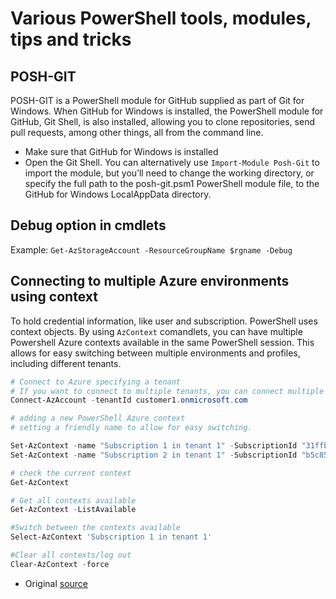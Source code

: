 # Various PowerShell tools, modules, tips and tricks

## POSH-GIT

POSH-GIT is a PowerShell module for GitHub supplied as part of Git for Windows. When GitHub for Windows is installed, the PowerShell module for GitHub, Git Shell, is also installed, allowing you to clone repositories, send pull requests, among other things, all from the command line.

- Make sure that GitHub for Windows is installed
- Open the Git Shell. You can alternatively use `Import-Module Posh-Git` to import the module, but you’ll need to change the working directory, or specify the full path to the posh-git.psm1 PowerShell module file, to the GitHub for Windows LocalAppData directory.

## Debug option in cmdlets

Example: `Get-AzStorageAccount -ResourceGroupName $rgname -Debug`

## Connecting to multiple Azure environments using context

To hold credential information, like user and subscription. PowerShell uses context objects. By using `AzContext` comandlets, you can have multiple Powershell Azure contexts available in the same PowerShell session. This allows for easy switching between multiple environments and profiles, including different tenants.

```powershell
# Connect to Azure specifying a tenant
# If you want to connect to multiple tenants, you can connect multiple times.
Connect-AzAccount -tenantId customer1.onmicrosoft.com

# adding a new PowerShell Azure context
# setting a friendly name to allow for easy switching.

Set-AzContext -name "Subscription 1 in tenant 1" -SubscriptionId "31ffbc99-4cbf-43b2-8789-ba8d73171e70" -tenantid customer1.onmicrosoft.com
Set-AzContext -name "Subscription 2 in tenant 1" -SubscriptionId "b5c85827-0afd-49a0-8923-8fe35cfa8dd0" -tenantid customer1.onmicrosoft.com

# check the current context
Get-AzContext

# Get all contexts available
Get-AzContext -ListAvailable

#Switch between the contexts available
Select-AzContext 'Subscription 1 in tenant 1'

#Clear all contexts/log out
Clear-AzContext -force
```

- Original [source](https://adatum.no/powershell/multiple-azure-credentials-in-powershell)
